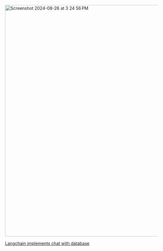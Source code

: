 <img width="763" alt="Screenshot 2024-08-26 at 3 24 56 PM" src="https://github.com/user-attachments/assets/508eeae7-c8d9-4542-a351-5db6aafa46f7">

[Langchain implements chat with database](https://juejin.cn/post/7406253583317532724)
